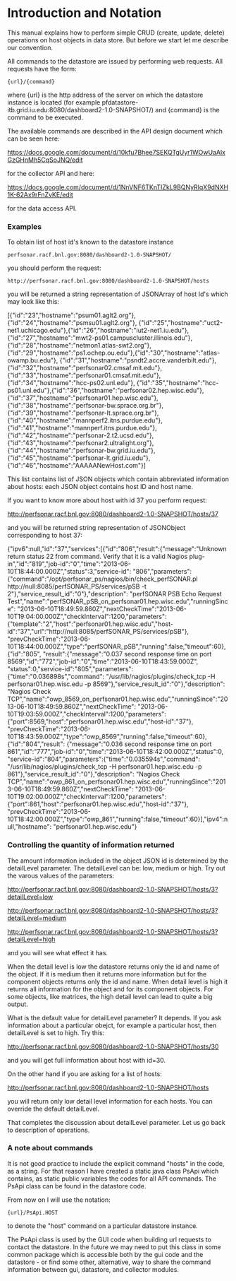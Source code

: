 Introduction and Notation
======================

This manual explains how to perform simple CRUD (create, update, delete)
operations on host objects in data store. But before we start let me describe
our convention.

All commands to the datastore are issued by performing web requests. All requests have the form:

    {url}/{command}

where {url} is the http address of the server on which the datastore instance is located
(for example pfdatastore-itb.grid.iu.edu:8080/dashboard2-1.0-SNAPSHOT/) and {command} is the
command to be executed.

The available commands are described in the API design document which can be seen here:

https://docs.google.com/document/d/10kfu7Bhee7SEKQTgUyr1WOwUaAlxGzGHnMh5CqSoJNQ/edit

for the collector API and here:

https://docs.google.com/document/d/1NnVNF6TKnTIZkL9BQNyRlqX9dNXH1K-62Ax9rFnZvKE/edit

for the data access API.


### Examples ###
To obtain list of host id's known to the datastore instance

    perfsonar.racf.bnl.gov:8080/dashboard2-1.0-SNAPSHOT/

you should perform the request:

    http://perfsonar.racf.bnl.gov:8080/dashboard2-1.0-SNAPSHOT/hosts

you will be returned a string representation of JSONArray of host Id's which may look like this:


[{"id":"23","hostname":"psum01.aglt2.org"},{"id":"24","hostname":"psmsu01.aglt2.org"},
{"id":"25","hostname":"uct2-net1.uchicago.edu"},{"id":"26","hostname":"iut2-net1.iu.edu"},
{"id":"27","hostname":"mwt2-ps01.campuscluster.illinois.edu"},{"id":"28","hostname":"netmon1.atlas-swt2.org"},
{"id":"29","hostname":"ps1.ochep.ou.edu"},{"id":"30","hostname":"atlas-owamp.bu.edu"},
{"id":"31","hostname":"psndt2.accre.vanderbilt.edu"},{"id":"32","hostname":"perfsonar02.cmsaf.mit.edu"},
{"id":"33","hostname":"perfsonar01.cmsaf.mit.edu"},{"id":"34","hostname":"hcc-ps02.unl.edu"},
{"id":"35","hostname":"hcc-ps01.unl.edu"},{"id":"36","hostname":"perfsonar02.hep.wisc.edu"},
{"id":"37","hostname":"perfsonar01.hep.wisc.edu"},{"id":"38","hostname":"perfsonar-bw.sprace.org.br"},
{"id":"39","hostname":"perfsonar-lt.sprace.org.br"},{"id":"40","hostname":"mannperf2.itns.purdue.edu"},
{"id":"41","hostname":"mannperf.itns.purdue.edu"},{"id":"42","hostname":"perfsonar-2.t2.ucsd.edu"},
{"id":"43","hostname":"perfsonar2.ultralight.org"},{"id":"44","hostname":"perfsonar-bw.grid.iu.edu"},
{"id":"45","hostname":"perfsonar-lt.grid.iu.edu"},{"id":"46","hostname":"AAAAANewHost.com"}] 

   This list contains list of JSON objects which contain abbreviated information about hosts: each JSON object 
   contains host ID and host name.

If you want to know more about host with id 37 you perform request:

   http://perfsonar.racf.bnl.gov:8080/dashboard2-1.0-SNAPSHOT/hosts/37

and you will be returned string representation of JSONObject corresponding to host 37:


{"ipv6":null,"id":"37","services":[{"id":"806","result":{"message":"Unknown return status 22 from command. Verify
that it is a valid Nagios plug-in","id":"819","job-id":"0","time":"2013-06-10T18:44:00.000Z","status":3,"service-id":
"806","parameters":{"command":"\/opt\/perfsonar_ps\/nagios\/bin\/check_perfSONAR.pl 
http:\/\/null:8085\/perfSONAR_PS\/services\/pSB -t 2"},"service_result_id":"0"},"description":
"perfSONAR PSB Echo Request Test","name":"perfSONAR_pSB_on_perfsonar01.hep.wisc.edu","runningSince":
"2013-06-10T18:49:59.860Z","nextCheckTime":"2013-06-10T19:04:00.000Z","checkInterval":1200,"parameters":
{"template":"2","host":"perfsonar01.hep.wisc.edu","host-id":"37","url":"http:\/\/null:8085\/perfSONAR_PS\/services\/pSB"},
"prevCheckTime":"2013-06-10T18:44:00.000Z","type":"perfSONAR_pSB","running":false,"timeout":60},{"id":"805",
"result":{"message":"0.037 second response time on port 8569","id":"772","job-id":"0","time":"2013-06-10T18:43:59.000Z",
"status":0,"service-id":"805","parameters":{"time":"0.036898s","command":
"\/usr\/lib\/nagios\/plugins\/check_tcp -H perfsonar01.hep.wisc.edu -p 8569"},"service_result_id":"0"},"description":
"Nagios Check TCP","name":"owp_8569_on_perfsonar01.hep.wisc.edu","runningSince":"2013-06-10T18:49:59.860Z","nextCheckTime":
"2013-06-10T19:03:59.000Z","checkInterval":1200,"parameters":{"port":8569,"host":"perfsonar01.hep.wisc.edu","host-id":"37"},
"prevCheckTime":"2013-06-10T18:43:59.000Z","type":"owp_8569","running":false,"timeout":60},{"id":"804","result":
{"message":"0.036 second response time on port 861","id":"777","job-id":"0","time":"2013-06-10T18:42:00.000Z","status":0,
"service-id":"804","parameters":{"time":"0.035594s","command":
"\/usr\/lib\/nagios\/plugins\/check_tcp -H perfsonar01.hep.wisc.edu -p 861"},"service_result_id":"0"},"description":
"Nagios Check TCP","name":"owp_861_on_perfsonar01.hep.wisc.edu","runningSince":"2013-06-10T18:49:59.860Z","nextCheckTime":
"2013-06-10T19:02:00.000Z","checkInterval":1200,"parameters":{"port":861,"host":"perfsonar01.hep.wisc.edu","host-id":"37"},
"prevCheckTime":"2013-06-10T18:42:00.000Z","type":"owp_861","running":false,"timeout":60}],"ipv4":null,"hostname":
"perfsonar01.hep.wisc.edu"}



### Controlling the quantity of information returned ###

The amount information included in the object JSON id is determined by the detailLevel parameter. 
The detailLevel can be: low, medium or high. Try out the varous values of the parameters:

http://perfsonar.racf.bnl.gov:8080/dashboard2-1.0-SNAPSHOT/hosts/3?detailLevel=low

http://perfsonar.racf.bnl.gov:8080/dashboard2-1.0-SNAPSHOT/hosts/3?detailLevel=medium

http://perfsonar.racf.bnl.gov:8080/dashboard2-1.0-SNAPSHOT/hosts/3?detailLevel=high


and you will see what effect it has.


When the detail level is low the datastore returns only the id and name of the object. If it is medium then it returns
more information but for the component objects returns only the id and name. When detail level is high it returns 
all information for the object and for its component objects. For some objects, like matrices, the high detail level
can lead to quite a big output.


What is the default value for detailLevel parameter? It depends. If you ask information about a particular obejct,
for example a particular host, then detailLevel is set to high. Try this:

http://perfsonar.racf.bnl.gov:8080/dashboard2-1.0-SNAPSHOT/hosts/30

and you will get full information about host with id=30.


On the other hand if you are asking for a list of hosts:


http://perfsonar.racf.bnl.gov:8080/dashboard2-1.0-SNAPSHOT/hosts


you will return only low detail level information for each hosts. You can override the default detailLevel.


That completes the discussion about detailLevel parameter. Let us go back to description of operations.

### A note about commands ###

It is not good practice to include the explicit command "hosts" in the
code, as a string. For that reason I have created a static java class PsApi
which contains, as static public variables the codes for all API commands. The
PsApi class can be found in the datastore code.

From now on I will use the notation:

    {url}/PsApi.HOST

to denote the "host" command on a particular datastore instance.

The PsApi class is used by the GUI code when building url requests to contact
the datastore. In the future we may need to put this class in some common
package which is accessible both by the gui code and the datastore - or find some
other, alternative, way to share the command information between gui, datastore,
and collector modules.
